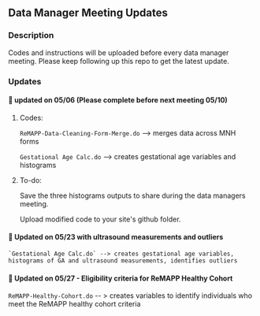 ## Data Manager Meeting Updates

### Description
Codes and instructions will be uploaded before every data manager meeting. Please keep following up this repo to get the latest update.

### Updates


#### :pushpin: updated on 05/06 (Please complete before next meeting 05/10)

1. Codes:

   `ReMAPP-Data-Cleaning-Form-Merge.do` --> merges data across MNH forms
   
   `Gestational Age Calc.do` --> creates gestational age variables and histograms
   
2. To-do:

   Save the three histograms outputs to share during the data managers meeting.
   
   Upload modified code to your site's github folder. 

#### :pushpin: Updated on 05/23 with ultrasound measurements and outliers
    `Gestational Age Calc.do` --> creates gestational age variables, histograms of GA and ultrasound measurements, identifies outliers
    
#### :pushpin: Updated on 05/27 - Eligibility criteria for ReMAPP Healthy Cohort

  `ReMAPP-Healthy-Cohort.do` -- > creates variables to identify individuals who meet the ReMAPP healthy cohort criteria 

